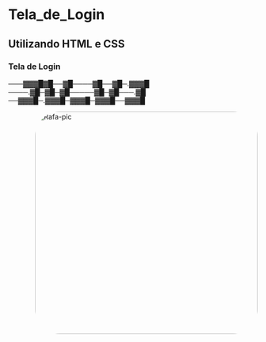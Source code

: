 # Tela_de_Login
## Utilizando HTML e CSS 
### Tela de Login

───▓▓▓█▓█──▓█────▓█──▓█─.▓▓▓█
────.▓█─▓█─▓█─────▓█─▓█───.▓█
──▓▓▓█─.▓▓▓█─▓▓▓█─▓▓▓█──▓▓▓█


  <img align="right" alt="Rafa-pic" height="450" style="border-radius:50px;" src="https://github.com/JVOA02/Tela_de_Login_Simples/blob/main/TELA_DE_LOGIN_1.PNG">
